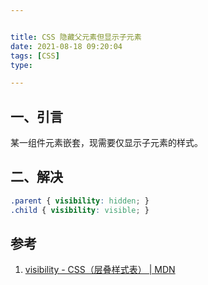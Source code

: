 ```yaml
---


title: CSS 隐藏父元素但显示子元素
date: 2021-08-18 09:20:04
tags: [CSS]
type:

---
```



## 一、引言

某一组件元素嵌套，现需要仅显示子元素的样式。

## 二、解决

```css
.parent { visibility: hidden; }
.child { visibility: visible; }
```


## 参考

1. [visibility - CSS（层叠样式表） | MDN](https://developer.mozilla.org/zh-CN/docs/Web/CSS/visibility)
